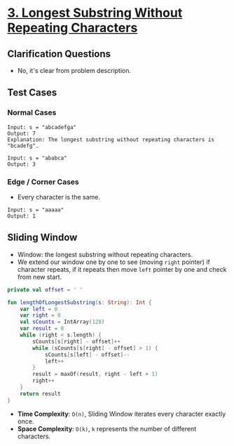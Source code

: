 # [3. Longest Substring Without Repeating Characters](https://leetcode.com/problems/longest-substring-without-repeating-characters/)

## Clarification Questions
* No, it's clear from problem description.

## Test Cases
### Normal Cases
```
Input: s = "abcadefga"
Output: 7
Explanation: The longest substring without repeating characters is "bcadefg".

Input: s = "ababca"
Output: 3
```
### Edge / Corner Cases
* Every character is the same.
```
Input: s = "aaaaa"
Output: 1
```

## Sliding Window
* Window: the longest substring without repeating characters.
* We extend our window one by one to see (moving `right` pointer) if character repeats, if it repeats then move `left` pointer by one and check from new start.

```kotlin
private val offset = ' '

fun lengthOfLongestSubstring(s: String): Int {
    var left = 0
    var right = 0
    val sCounts = IntArray(128)
    var result = 0
    while (right < s.length) {
        sCounts[s[right] - offset]++
        while (sCounts[s[right] - offset] > 1) {
            sCounts[s[left] - offset]--
            left++
        }
        result = maxOf(result, right - left + 1)
        right++
    }
    return result
}
```

* **Time Complexity**: `O(n)`, Sliding Window iterates every character exactly once.
* **Space Complexity**: `O(k)`, `k` represents the number of different characters.